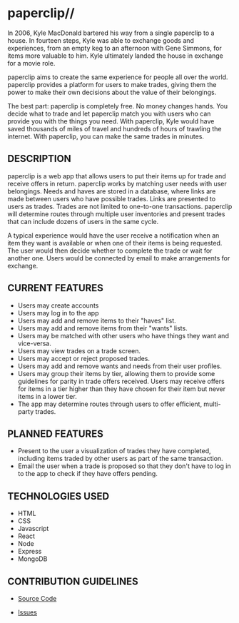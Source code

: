 # paperclip//

In 2006, Kyle MacDonald bartered his way from a single paperclip to a house. In fourteen steps, Kyle was able to exchange goods and experiences, from an empty keg to an afternoon with Gene Simmons, for items more valuable to him. Kyle ultimately landed the house in exchange for a movie role.

paperclip aims to create the same experience for people all over the world. paperclip provides a platform for users to make trades, giving them the power to make their own decisions about the value of their belongings.

The best part: paperclip is completely free. No money changes hands. You decide what to trade and let paperclip match you with users who can provide you with the things you need. With paperclip, Kyle would have saved thousands of miles of travel and hundreds of hours of trawling the internet. With paperclip, you can make the same trades in minutes.

## DESCRIPTION

paperclip is a web app that allows users to put their items up for trade and receive offers in return. paperclip works by matching user needs with user belongings. Needs and haves are stored in a database, where links are made between users who have possible trades. Links are presented to users as trades. Trades are not limited to one-to-one transactions. paperclip will determine routes through multiple user inventories and present trades that can include dozens of users in the same cycle.

A typical experience would have the user receive a notification when an item they want is available or when one of their items is being requested. The user would then decide whether to complete the trade or wait for another one. Users would be connected by email to make arrangements for exchange.

## CURRENT FEATURES

- Users may create accounts
- Users may log in to the app
- Users may add and remove items to their "haves" list.
- Users may add and remove items from their "wants" lists.
- Users may be matched with other users who have things they want and vice-versa.
- Users may view trades on a trade screen.
- Users may accept or reject proposed trades.
- Users may add and remove wants and needs from their user profiles.
- Users may group their items by tier, allowing them to provide some guidelines for parity in trade offers received. Users may receive offers for items in a tier higher than they have chosen for their item but never items in a lower tier.
- The app may determine routes through users to offer efficient, multi-party trades.

## PLANNED FEATURES

- Present to the user a visualization of trades they have completed, including items traded by other users as part of the same transaction.
- Email the user when a trade is proposed so that they don't have to log in to the app to check if they have offers pending.

## TECHNOLOGIES USED

- HTML
- CSS
- Javascript
- React
- Node
- Express
- MongoDB

## CONTRIBUTION GUIDELINES

- [Source Code](https://github.com/briansamtrent/paperclip-backend)

- [Issues](https://github.com/briansamtrent/paperclip-backend/issues)



